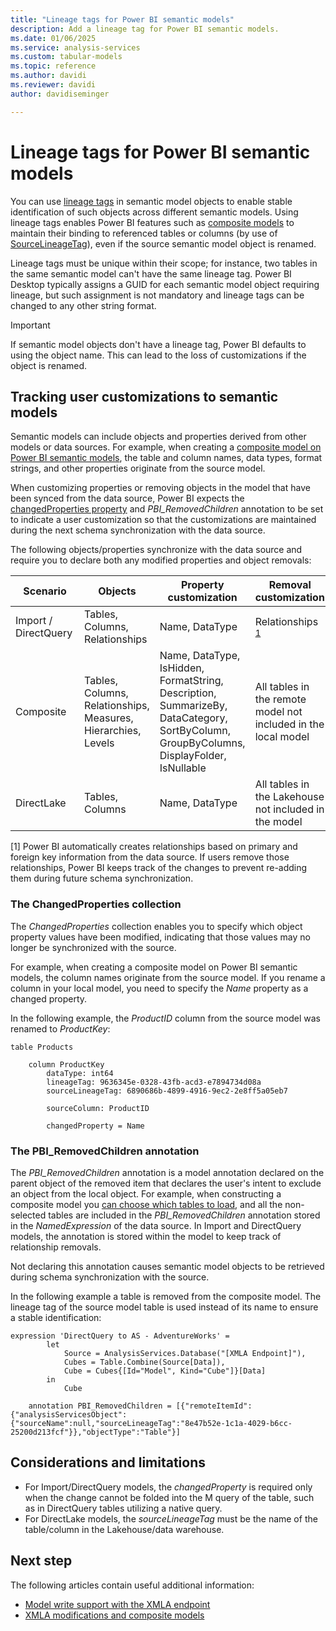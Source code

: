 ```yaml
---
title: "Lineage tags for Power BI semantic models"
description: Add a lineage tag for Power BI semantic models.
ms.date: 01/06/2025
ms.service: analysis-services
ms.custom: tabular-models
ms.topic: reference
ms.author: davidi
ms.reviewer: davidi
author: davidiseminger

---
```

# Lineage tags for Power BI semantic models

You can use [lineage tags](/dotnet/api/microsoft.analysisservices.tabular.imetadataobjectwithlineage.lineagetag) in semantic model objects to enable stable identification of such objects across different semantic models. Using lineage tags enables Power BI features such as [composite models](/power-bi/transform-model/desktop-composite-models) to maintain their binding to referenced tables or columns (by use of [SourceLineageTag](/dotnet/api/microsoft.analysisservices.tabular.imetadataobjectwithlineage.sourcelineagetag)), even if the source semantic model object is renamed. 

Lineage tags must be unique within their scope; for instance, two tables in the same semantic model can't have the same lineage tag. Power BI Desktop typically assigns a GUID for each semantic model object requiring lineage, but such assignment is not mandatory and lineage tags can be changed to any other string format.

> [!IMPORTANT]
> If semantic model objects don't have a lineage tag, Power BI defaults to using the object name. This can lead to the loss of customizations if the object is renamed.

## Tracking user customizations to semantic models

Semantic models can include objects and properties derived from other models or data sources. For example, when creating a [composite model on Power BI semantic models](/power-bi/transform-model/desktop-composite-models#composite-models-on-power-bi-semantic-models-and-analysis-services), the table and column names, data types, format strings, and other properties originate from the source model. 

When customizing properties or removing objects in the model that have been synced from the data source, Power BI expects the [changedProperties property](/dotnet/api/microsoft.analysisservices.tabular.table.changedproperties) and *PBI_RemovedChildren* annotation to be set to indicate a user customization so that the customizations are maintained during the next schema synchronization with the data source. 

The following objects/properties synchronize with the data source and require you to declare both any modified properties and object removals: 


|Scenario  |Objects  |Property customization  |Removal customization  |
|---------|---------|---------|---------|
|Import / DirectQuery  |Tables, Columns, Relationships  |Name, DataType  |Relationships <sup>[1](#sameas)</sup>  |
|Composite     |Tables, Columns, Relationships, Measures, Hierarchies, Levels           |Name, DataType, IsHidden, FormatString, Description, SummarizeBy, DataCategory, SortByColumn, GroupByColumns, DisplayFolder, IsNullable           |All tables in the remote model not included in the local model     |
|DirectLake      |Tables, Columns           |Name, DataType           |All tables in the Lakehouse not included in the model          |

<a name="sameas">[1]</a> Power BI automatically creates relationships based on primary and foreign key information from the data source. If users remove those relationships, Power BI keeps track of the changes to prevent re-adding them during future schema synchronization.

### The ChangedProperties collection

The *ChangedProperties* collection enables you to specify which object property values have been modified, indicating that those values may no longer be synchronized with the source.  

For example, when creating a composite model on Power BI semantic models, the column names originate from the source model. If you rename a column in your local model, you need to specify the *Name* property as a changed property.  

In the following example, the *ProductID* column from the source model was renamed to *ProductKey*: 


```TMDL
table Products 

    column ProductKey 
        dataType: int64          
        lineageTag: 9636345e-0328-43fb-acd3-e7894734d08a 
        sourceLineageTag: 6890686b-4899-4916-9ec2-2e8ff5a05eb7               
        sourceColumn: ProductID 

        changedProperty = Name
```

### The PBI_RemovedChildren annotation

The *PBI_RemovedChildren* annotation is a model annotation declared on the parent object of the removed item that declares the user's intent to exclude an object from the local object. For example, when constructing a composite model you [can choose which tables to load](/power-bi/transform-model/desktop-composite-models#loading-a-subset-of-tables-from-a-power-bi-semantic-model-or-analysis-services-model), and all the non-selected tables are included in the *PBI_RemovedChildren* annotation stored in the *NamedExpression* of the data source. In Import and DirectQuery models, the annotation is stored within the model to keep track of relationship removals.

Not declaring this annotation causes semantic model objects to be retrieved during schema synchronization with the source.  

In the following example a table is removed from the composite model. The lineage tag of the source model table is used instead of its name to ensure a stable identification: 

```TMDL
expression 'DirectQuery to AS - AdventureWorks' = 
        let 
            Source = AnalysisServices.Database("[XMLA Endpoint]"), 
            Cubes = Table.Combine(Source[Data]), 
            Cube = Cubes{[Id="Model", Kind="Cube"]}[Data] 
        in 
            Cube 

    annotation PBI_RemovedChildren = [{"remoteItemId":{"analysisServicesObject":{"sourceName":null,"sourceLineageTag":"8e47b52e-1c1a-4029-b6cc-25200d213fcf"}},"objectType":"Table"}]
```

## Considerations and limitations

* For Import/DirectQuery models, the *changedProperty* is required only when the change cannot be folded into the M query of the table, such as in DirectQuery tables utilizing a native query. 
* For DirectLake models, the *sourceLineageTag* must be the name of the table/column in the Lakehouse/data warehouse. 


## Next step

The following articles contain useful additional information:

* [Model write support with the XMLA endpoint](/fabric/get-started/direct-lake-develop#model-write-support-with-the-xmla-endpoint)
* [XMLA modifications and composite models](/power-bi/transform-model/desktop-composite-models#xmla-modifications-and-composite-models)
